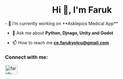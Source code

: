 <h1 align="center">Hi 👋, I'm Faruk</h1>
- 🔭 I’m currently working on **Asklepios Medical App**

- 💬 Ask me about **Python, Djnago, Unity and Godot**

- 📫 How to reach me **ce.farukyolcu@gmail.com**

<h3 align="left">Connect with me:</h3>
<p align="left">
<a href="https://linkedin.com/in/faruk-yolcu" target="blank"><img align="center" src="https://raw.githubusercontent.com/rahuldkjain/github-profile-readme-generator/master/src/images/icons/Social/linked-in-alt.svg" alt="faruk-yolcu" height="30" width="40" /></a>
</p>

